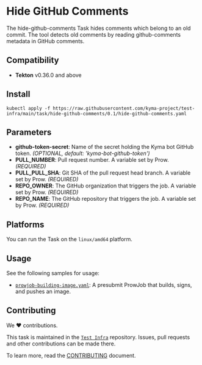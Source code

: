 # Hide GitHub Comments

The hide-github-comments Task hides comments which belong to an old commit.
The tool detects old comments by reading github-comments metadata in GitHub comments.

## Compatibility

- **Tekton** v0.36.0 and above

## Install

```shell
kubectl apply -f https://raw.githubusercontent.com/kyma-project/test-infra/main/task/hide-github-comments/0.1/hide-github-comments.yaml
```

## Parameters

- **github-token-secret**: Name of the secret holding the Kyma bot GitHub token. _(OPTIONAL, default: 'kyma-bot-github-token')_
- **PULL_NUMBER**: Pull request number. A variable set by Prow. _(REQUIRED)_
- **PULL_PULL_SHA**: Git SHA of the pull request head branch. A variable set by Prow.  _(REQUIRED)_
- **REPO_OWNER**: The GitHub organization that triggers the job. A variable set by Prow.  _(REQUIRED)_
- **REPO_NAME**: The GitHub repository that triggers the job. A variable set by Prow.  _(REQUIRED)_

## Platforms

You can run the Task on the `linux/amd64` platform.

## Usage

See the following samples for usage:

- [`prowjob-building-image.yaml`](../samples/sample_prowjob_pipeline.yaml): A presubmit ProwJob that builds, signs, and pushes an image.

## Contributing

We ❤ contributions.

This task is maintained in the [`Test Infra`](https://github.com/kyma-project/test-infra) repository. Issues, pull requests and other contributions can be made there.

To learn more, read the [CONTRIBUTING][contributing] document.

[contributing]: https://github.com/kyma-project/test-infra/blob/main/CONTRIBUTING.md
